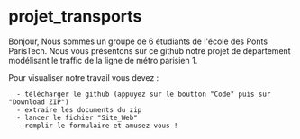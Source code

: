 # projet_transports

Bonjour,
Nous sommes un groupe de 6 étudiants de l'école des Ponts ParisTech.
Nous vous présentons sur ce github notre projet de département modélisant le traffic de la ligne de métro parisien 1.

Pour visualiser notre travail vous devez :
      
      - télécharger le github (appuyez sur le boutton "Code" puis sur "Download ZIP")
      - extraire les documents du zip
      - lancer le fichier "Site_Web"
      - remplir le formulaire et amusez-vous !
